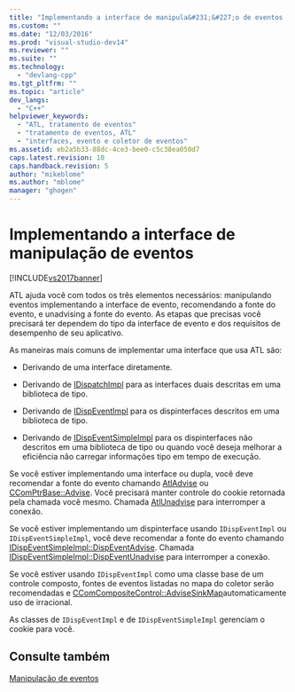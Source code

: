 ```yaml
---
title: "Implementando a interface de manipula&#231;&#227;o de eventos | Microsoft Docs"
ms.custom: ""
ms.date: "12/03/2016"
ms.prod: "visual-studio-dev14"
ms.reviewer: ""
ms.suite: ""
ms.technology: 
  - "devlang-cpp"
ms.tgt_pltfrm: ""
ms.topic: "article"
dev_langs: 
  - "C++"
helpviewer_keywords: 
  - "ATL, tratamento de eventos"
  - "tratamento de eventos, ATL"
  - "interfaces, evento e coletor de eventos"
ms.assetid: eb2a5b33-88dc-4ce3-bee0-c5c38ea050d7
caps.latest.revision: 10
caps.handback.revision: 5
author: "mikeblome"
ms.author: "mblome"
manager: "ghogen"
---
```

# Implementando a interface de manipula&#231;&#227;o de eventos
[!INCLUDE[vs2017banner](../assembler/inline/includes/vs2017banner.md)]

ATL ajuda você com todos os três elementos necessários: manipulando eventos implementando a interface de evento, recomendando a fonte do evento, e unadvising a fonte do evento.  As etapas que precisas você precisará ter dependem do tipo da interface de evento e dos requisitos de desempenho de seu aplicativo.  
  
 As maneiras mais comuns de implementar uma interface que usa ATL são:  
  
-   Derivando de uma interface diretamente.  
  
-   Derivando de [IDispatchImpl](../atl/reference/idispatchimpl-class.md) para as interfaces duais descritas em uma biblioteca de tipo.  
  
-   Derivando de [IDispEventImpl](../atl/reference/idispeventimpl-class.md) para os dispinterfaces descritos em uma biblioteca de tipo.  
  
-   Derivando de [IDispEventSimpleImpl](../atl/reference/idispeventsimpleimpl-class.md) para os dispinterfaces não descritos em uma biblioteca de tipo ou quando você deseja melhorar a eficiência não carregar informações tipo em tempo de execução.  
  
 Se você estiver implementando uma interface ou dupla, você deve recomendar a fonte do evento chamando [AtlAdvise](../Topic/AtlAdvise.md) ou [CComPtrBase::Advise](../Topic/CComPtrBase::Advise.md).  Você precisará manter controle do cookie retornada pela chamada você mesmo.  Chamada [AtlUnadvise](../Topic/AtlUnadvise.md) para interromper a conexão.  
  
 Se você estiver implementando um dispinterface usando `IDispEventImpl` ou `IDispEventSimpleImpl`, você deve recomendar a fonte do evento chamando [IDispEventSimpleImpl::DispEventAdvise](../Topic/IDispEventSimpleImpl::DispEventAdvise.md).  Chamada [IDispEventSimpleImpl::DispEventUnadvise](../Topic/IDispEventSimpleImpl::DispEventUnadvise.md) para interromper a conexão.  
  
 Se você estiver usando `IDispEventImpl` como uma classe base de um controle composto, fontes de eventos listadas no mapa do coletor serão recomendadas e [CComCompositeControl::AdviseSinkMap](../Topic/CComCompositeControl::AdviseSinkMap.md)automaticamente uso de irracional.  
  
 As classes de `IDispEventImpl` e de `IDispEventSimpleImpl` gerenciam o cookie para você.  
  
## Consulte também  
 [Manipulação de eventos](../Topic/Event%20Handling%20and%20ATL.md)